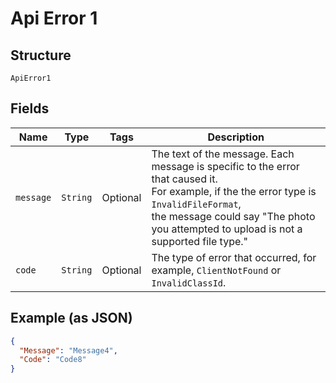 
# Api Error 1

## Structure

`ApiError1`

## Fields

| Name | Type | Tags | Description |
|  --- | --- | --- | --- |
| `message` | `String` | Optional | The text of the message. Each message is specific to the error that caused it.<br>For example, if the the error type is `InvalidFileFormat`,<br>the message could say "The photo you attempted to upload is not a supported file type." |
| `code` | `String` | Optional | The type of error that occurred, for example, `ClientNotFound` or `InvalidClassId`. |

## Example (as JSON)

```json
{
  "Message": "Message4",
  "Code": "Code8"
}
```

